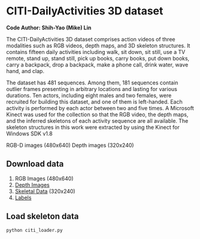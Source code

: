 # CITI-DailyActivities 3D dataset
**Code Author: Shih-Yao (Mike) Lin**

The CITI-DailyActivities 3D dataset comprises action videos of three modalities such as RGB videos, depth maps, and 3D skeleton structures. It contains fifteen daily activities including walk, sit down, sit still, use a TV remote, stand up, stand still, pick up books, carry books, put down books, carry a backpack, drop a backpack, make a phone call, drink water, wave hand, and clap.

The dataset has 481 sequences. Among them, 181 sequences contain outlier frames presenting in arbitrary locations and lasting for various durations. Ten actors, including eight males and two females, were recruited for building this dataset, and one of them is left-handed. Each activity is performed by each actor between two and five times. A Microsoft Kinect was used for the collection so that the RGB video, the depth maps, and the inferred skeletons of each activity sequence are all available. The skeleton structures in this work were extracted by using the Kinect for Windows SDK v1.8

RGB-D images (480x640) 
Depth images (320x240) 

## Download data
1. RGB Images (480x640) 
2. [Depth Images](https://drive.google.com/open?id=1WnYZHO3406oIDcZl-KxYXBhQNSOELd2W)
3. [Skeletal Data](https://drive.google.com/open?id=1IdVBAxKqQqx4yz2ctdEn9dc1YwzNLPnF) (320x240)
4. [Labels](https://drive.google.com/open?id=1aUF_oRhJNb6prBGJ6mhkz-3NJcmbsMRJ)

## Load skeleton data
```
python citi_loader.py
```
